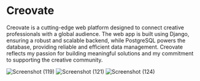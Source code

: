 <h1>Creovate</h1>
Creovate is a cutting-edge web platform designed to connect creative professionals with a global audience.
The web app is built using Django, ensuring a robust and scalable backend, while PostgreSQL powers the database, providing reliable and efficient data management. 
Creovate reflects my passion for building meaningful solutions and my commitment to supporting the creative community.

![Screenshot (119)](https://github.com/user-attachments/assets/728d6b56-5ca6-49fc-980d-7c499e852cfe)
![Screenshot (121)](https://github.com/user-attachments/assets/61c21c9c-e98a-4ce2-b8c6-d8350c9570fd)
![Screenshot (124)](https://github.com/user-attachments/assets/2e11b6ce-02bd-4672-861e-52631bbdfc4a)
